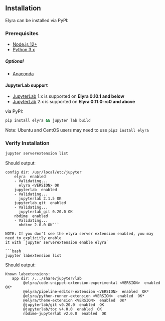 <!--
{% comment %}
Copyright 2018-2020 IBM Corporation

Licensed under the Apache License, Version 2.0 (the "License");
you may not use this file except in compliance with the License.
You may obtain a copy of the License at

http://www.apache.org/licenses/LICENSE-2.0

Unless required by applicable law or agreed to in writing, software
distributed under the License is distributed on an "AS IS" BASIS,
WITHOUT WARRANTIES OR CONDITIONS OF ANY KIND, either express or implied.
See the License for the specific language governing permissions and
limitations under the License.
{% endcomment %}
-->
## Installation
Elyra can be installed via PyPI:

### Prerequisites
* [Node.js 12+](https://nodejs.org/en/)
* [Python 3.x](https://www.python.org/downloads/)

##### Optional
* [Anaconda](https://www.anaconda.com/distribution/) 

#### JupyterLab support

* [JupyterLab](https://github.com/jupyterlab/jupyterlab) 1.x is supported on **Elyra 0.10.1 and below**
* [JupyterLab](https://github.com/jupyterlab/jupyterlab) 2.x is supported on **Elyra 0.11.0-rc0 and above**

via PyPI:
```bash
pip install elyra && jupyter lab build
```
Note: Ubuntu and CentOS users may need to use `pip3 install elyra` 

### Verify Installation 
```bash
jupyter serverextension list
```
Should output:
```
config dir: /usr/local/etc/jupyter
    elyra  enabled
    - Validating...
      elyra <VERSION> OK
    jupyterlab  enabled
    - Validating...
      jupyterlab 2.1.5 OK
    jupyterlab_git  enabled
    - Validating...
      jupyterlab_git 0.20.0 OK
    nbdime  enabled
    - Validating...
      nbdime 2.0.0 OK```

NOTE: If you don't see the elyra server extension enabled, you may need to explicitly enable
it with `jupyter serverextension enable elyra`

```bash
jupyter labextension list
```
Should output:
```
Known labextensions:
   app dir: /.../share/jupyter/lab
        @elyra/code-snippet-extension-experimental <VERSION>  enabled  OK*
        @elyra/pipeline-editor-extension <VERSION>  enabled  OK*
        @elyra/python-runner-extension <VERSION>  enabled  OK*
        @elyra/theme-extension <VERSION>  enabled  OK*
        @jupyterlab/git v0.20.0  enabled  OK
        @jupyterlab/toc v4.0.0  enabled  OK
        nbdime-jupyterlab v2.0.0  enabled  OK
```

